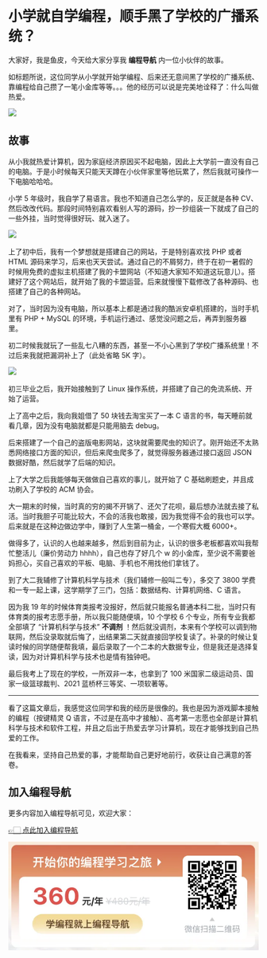 # 小学就自学编程，顺手黑了学校的广播系统？

大家好，我是鱼皮，今天给大家分享我 **编程导航** 内一位小伙伴的故事。

如标题所说，这位同学从小学就开始学编程、后来还无意间黑了学校的广播系统、靠编程给自己攒了一笔小金库等等。。。他的经历可以说是完美地诠释了：什么叫做热爱。

![](https://qiniuyun.code-nav.cn/image-20220227173955362.png)



## 故事

从小我就热爱计算机，因为家庭经济原因买不起电脑，因此上大学前一直没有自己的电脑。于是小时候每天只能天天蹲在小伙伴家里等他玩累了，然后我就可操作一下电脑哈哈哈。

小学 5 年级时，我自学了易语言。我也不知道自己怎么学的，反正就是各种 CV、然后改改代码。那段时间特别喜欢看别人写的源码，抄一抄组装一下就成了自己的一些外挂，当时觉得很好玩、就入迷了。

![](https://qiniuyun.code-nav.cn/image-20220227174107455.png)

上了初中后，我有一个梦想就是搭建自己的网站，于是特别喜欢找 PHP 或者 HTML 源码来学习，后来也天天尝试。通过自己的不屑努力，终于在初一暑假的时候用免费的虚拟主机搭建了我的卡盟网站（不知道大家知不知道这玩意儿）。搭建好了这个网站后，就开始了我的卡盟运营。后来就慢慢下载修改了各种源码、也搭建了自己的各种网站。

对了，当时因为没有电脑，所以基本上都是通过我的酷派安卓机搭建的，当时手机里有 PHP + MySQL 的环境，手机运行通过、感觉没问题之后，再弄到服务器里。

初二时候我就玩了一些乱七八糟的东西，甚至一不小心黑到了学校广播系统里！不过后来我就把漏洞补上了（此处省略 5K 字）。

![](https://qiniuyun.code-nav.cn/image-20220227174156828.png)

初三毕业之后，我开始接触到了 Linux 操作系统，并搭建了自己的免流系统、开始了运营。

上了高中之后，我向我姐借了 50 块钱去淘宝买了一本 C 语言的书，每天睡前就看几章，因为没有电脑就都是只能用脑去 debug。

后来搭建了一个自己的盗版电影网站，这块就需要爬虫的知识了。刚开始还不太熟悉网络接口方面的知识，但后来爬虫爬多了，就觉得服务器通过接口返回 JSON 数据好酷，然后就学了后端的知识。

上了大学之后我能够每天做做自己喜欢的事儿，就开始了 C 基础刷题史，并且成功刷入了学校的 ACM 协会。

大一期末的时候，当时真的穷的揭不开锅了、还欠了花呗，最后想办法就去接了私活。当时我胆子可能比较大，不会的活我也敢接，因为我觉得不会的我也可以学。后来就是在这种边做边学中，赚到了人生第一桶金，一个寒假大概 6000+。

做得多了，认识的人也越来越多，然后到目前为止，认识的很多老板都喜欢叫我帮忙整活儿（廉价劳动力 hhhh），自己也存了好几个 w 的小金库，至少说不需要爸妈担心，买自己喜欢的平板、电脑、手机也不用找他们拿钱了。

到了大二我辅修了计算机科学与技术（我们辅修一般叫二专），多交了 3800 学费和一专一起上课，这学期学了三门，包括：数据结构、计算机网络、C 语言。

因为我 19 年的时候体育类报考没报好，然后就只能报名普通本科二批，当时只有体育类的报考志愿手册，所以我只能随便填，10 个学校 6 个专业，所有专业我都全部填了 “计算机科学与技术” **不调剂** ！然后就没调剂，本来有个学校可以调到物联网，然后没录取就后悔了，出结果第二天就直接回学校复读了。补录的时候让复读时候的同学随便帮我填，最后录取了一个二本的大数据专业，但是我还是选择复读，因为对计算机科学与技术也是情有独钟吧。

最后我考上了现在的学校，一所双非一本，也拿到了 100 米国家二级运动员、国家一级篮球裁判、2021 蓝桥杯三等奖、一项软著等。



---



看了这篇文章后，我感觉这位同学和我的经历是很像的。我也是因为游戏脚本接触的编程（按键精灵 Q 语言，不过是在高中才接触）、高考第一志愿也全部是计算机科学与技术和软件工程，并且之后出于热爱去学习计算机，现在才能够找到自己热爱的工作。

在我看来，坚持自己热爱的事，才能帮助自己更好地前行，收获让自己满意的答卷。



## 加入编程导航

更多内容加入编程导航可见，欢迎大家：

[👉🏻 点此加入编程导航](https://yuyuanweb.feishu.cn/wiki/SDtMwjR1DituVpkz5MLc3fZLnzb)

![微信扫码领券加入](../../../image/join_us.png)

